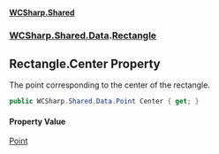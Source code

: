 #### [WCSharp\.Shared](README.md 'README')
### [WCSharp\.Shared\.Data](WCSharp.Shared.Data.md 'WCSharp\.Shared\.Data').[Rectangle](WCSharp.Shared.Data.Rectangle.md 'WCSharp\.Shared\.Data\.Rectangle')

## Rectangle\.Center Property

The point corresponding to the center of the rectangle\.

```csharp
public WCSharp.Shared.Data.Point Center { get; }
```

#### Property Value
[Point](WCSharp.Shared.Data.Point.md 'WCSharp\.Shared\.Data\.Point')